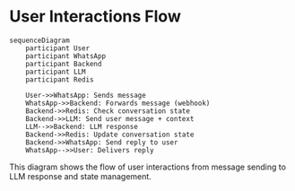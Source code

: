# User Interactions Flow

```mermaid
sequenceDiagram
    participant User
    participant WhatsApp
    participant Backend
    participant LLM
    participant Redis

    User->>WhatsApp: Sends message
    WhatsApp->>Backend: Forwards message (webhook)
    Backend->>Redis: Check conversation state
    Backend->>LLM: Send user message + context
    LLM-->>Backend: LLM response
    Backend->>Redis: Update conversation state
    Backend->>WhatsApp: Send reply to user
    WhatsApp-->>User: Delivers reply
```

This diagram shows the flow of user interactions from message sending to LLM response and state management.
